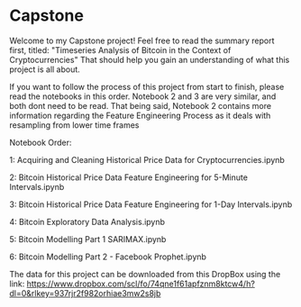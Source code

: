 # Capstone

Welcome to my Capstone project! Feel free to read the summary report first, titled: "Timeseries Analysis of Bitcoin in the Context of Cryptocurrencies"
That should help you gain an understanding of what this project is all about.

If you want to follow the process of this project from start to finish, please read the notebooks in this order. Notebook 2 and 3 are very similar,
and both dont need to be read. That being said, Notebook 2 contains more information regarding the Feature Engineering Process as it deals with resampling from lower time frames

Notebook Order: 

1:  Acquiring and Cleaning Historical Price Data for Cryptocurrencies.ipynb 

2:  Bitcoin Historical Price Data Feature Engineering for 5-Minute Intervals.ipynb

3:  Bitcoin Historical Price Data Feature Engineering for 1-Day Intervals.ipynb

4:  Bitcoin Exploratory Data Analysis.ipynb

5:  Bitcoin Modelling Part 1 SARIMAX.ipynb

6:  Bitcoin Modelling Part 2 - Facebook Prophet.ipynb

The data for this project can be downloaded from this DropBox using the link:
https://www.dropbox.com/scl/fo/74qne1f61apfznm8ktcw4/h?dl=0&rlkey=937rjr2f982orhiae3mw2s8jb 
